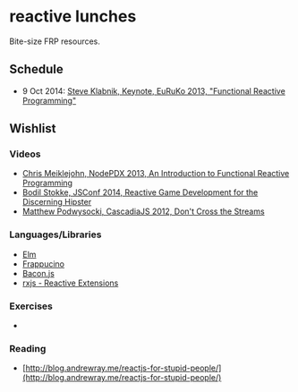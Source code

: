 reactive lunches
================

Bite-size FRP resources.

## Schedule

- 9 Oct 2014: [Steve Klabnik, Keynote, EuRuKo 2013, "Functional Reactive Programming"](https://www.youtube.com/watch?v=0qv3hWgC950)


## Wishlist

### Videos

- [Chris Meiklejohn, NodePDX 2013, An Introduction to Functional Reactive Programming](https://www.youtube.com/watch?v=ZOCCzDNsAtI)
- [Bodil Stokke, JSConf 2014, Reactive Game Development for the Discerning Hipster](https://www.youtube.com/watch?v=x8mmAu7ZR9Y)
- [Matthew Podwysocki, CascadiaJS 2012, Don't Cross the Streams](https://www.youtube.com/watch?v=FqBq4uoiG0M)

### Languages/Libraries

- [Elm](http://elm-lang.org/)
- [Frappucino](https://github.com/steveklabnik/frappuccino)
- [Bacon.js](http://baconjs.github.io/)
- [rxjs - Reactive Extensions](https://rxjs.codeplex.com/)

### Exercises

- 

### Reading

- [http://blog.andrewray.me/reactjs-for-stupid-people/](http://blog.andrewray.me/reactjs-for-stupid-people/)
